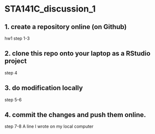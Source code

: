 # STA141C_discussion_1

## 1. create a repository online (on Github)

  hw1 step 1-3

## 2. clone this repo onto your laptop as a RStudio project

  step 4
  
## 3. do modification locally
  
  step 5-6

## 4. commit the changes and push them online.
  
  step 7-8
A line I wrote on my local computer
